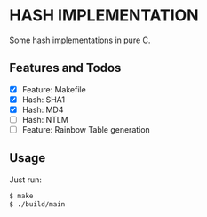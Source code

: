 # HASH IMPLEMENTATION

Some hash implementations in pure C.

## Features and Todos

- [x] Feature: Makefile
- [x] Hash: SHA1
- [x] Hash: MD4
- [ ] Hash: NTLM
- [ ] Feature: Rainbow Table generation

## Usage

Just run:

```sh
$ make
$ ./build/main
```